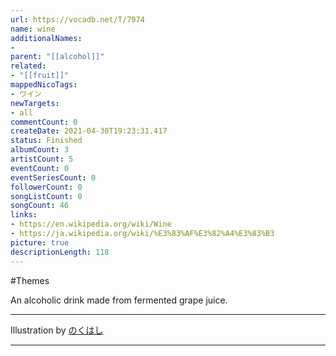 ```yaml
---
url: https://vocadb.net/T/7974
name: wine
additionalNames: 
- 
parent: "[[alcohol]]"
related:
- "[[fruit]]"
mappedNicoTags:
- ワイン
newTargets:
- all
commentCount: 0
createDate: 2021-04-30T19:23:31.417
status: Finished
albumCount: 3
artistCount: 5
eventCount: 0
eventSeriesCount: 0
followerCount: 0
songListCount: 0
songCount: 46
links: 
- https://en.wikipedia.org/wiki/Wine
- https://ja.wikipedia.org/wiki/%E3%83%AF%E3%82%A4%E3%83%B3
picture: true
descriptionLength: 118
---
```


#Themes

An alcoholic drink made from fermented grape juice.
___
Illustration by [のくはし](https://www.pixiv.net/en/users/1688377)

---

